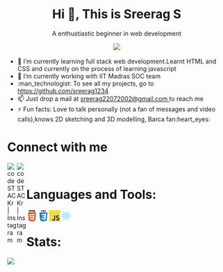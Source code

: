 <h1 align="center"> Hi 👋, This is Sreerag S </h1>
<p align="center"> A enthustiastic beginner in web development </p>
<p align="center"> <img src="https://komarev.com/ghpvc/?username=sreerag1234&label=Profile%20views&color=0e75b6&style=flat" /> </p>

<ul>
<li> 🌱 I’m currently learning full stack web development.Learnt HTML and CSS and currently on the process of learning javascript</li>
<li> 👯 I’m currently working with IIT Madras SOC team</li>
<li> :man_technologist: To see all my projects, go to <a href="https://github.com/sreerag1234"> https://github.com/sreerag1234 </a></li>
<li> 📫 Just drop a mail at <a href="mailto:sreerag22072002@gmail.com">sreerag22072002@gmail.com </a> to reach me </li>
<li> ⚡ Fun facts: Love to talk personally (not a fan of messages and video calls),knows 2D sketching and 3D modelling, Barca fan:heart_eyes: </li>
</ul>

<h1>Connect with me </h1>
<a href="https://www.instagram.com/_sreerag22_/"><img align="left" alt="codeSTACKr | Instagram" width="22px" src="https://cdn.jsdelivr.net/npm/simple-icons@v3/icons/instagram.svg" ></a>
<a href="https://www.facebook.com/profile.php?id=100056085101105"><img align="left" alt="codeSTACKr | Instagram" width="22px" src="https://cdn.jsdelivr.net/npm/simple-icons@v3/icons/facebook.svg" ></a>
<br>
<h1> Languages and Tools: </h1>
<a href="https://www.w3.org/html/"><img align="left" alt="HTML5" width="26px" src="https://raw.githubusercontent.com/github/explore/80688e429a7d4ef2fca1e82350fe8e3517d3494d/topics/html/html.png" />
<a href="https://www.w3schools.com/css/"><img align="left" alt="CSS3" width="26px" src="https://raw.githubusercontent.com/github/explore/80688e429a7d4ef2fca1e82350fe8e3517d3494d/topics/css/css.png" />
<a href="https://developer.mozilla.org/en-US/docs/Web/JavaScript"><img align="left" alt="JavaScript" width="26px" src="https://raw.githubusercontent.com/github/explore/80688e429a7d4ef2fca1e82350fe8e3517d3494d/topics/javascript/javascript.png" /></a>
<a href="https://reactjs.org/"><img align="left" alt="React" width="26px" src="https://raw.githubusercontent.com/github/explore/80688e429a7d4ef2fca1e82350fe8e3517d3494d/topics/react/react.png" /></a>
<br>
<h1>Stats:</h1>
<img src="https://github-readme-stats.vercel.app/api?username=sreerag1234&show_icons=true&theme=tokyonight">
